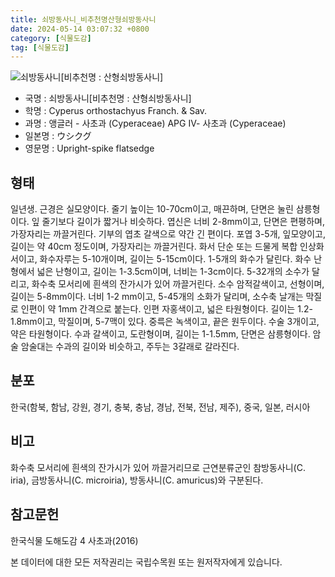 ```yaml
---
title: 쇠방동사니_비추천명산형쇠방동사니
date: 2024-05-14 03:07:32 +0800
category: [식물도감]
tag: [식물도감]
---
```




![쇠방동사니[비추천명 : 산형쇠방동사니]](/fileUpload/plants/basic/Cyperaceae/Cyperus/486/1_th2.JPG)
- 국명 : 쇠방동사니[비추천명 : 산형쇠방동사니]
- 학명 : Cyperus orthostachyus Franch. & Sav.
- 과명 : 앵글러 - 사초과 (Cyperaceae) APG Ⅳ- 사초과 (Cyperaceae)
- 일본명 : ウシクグ
- 영문명 : Upright-spike flatsedge


## 형태
일년생. 근경은 실모양이다. 줄기 높이는 10-70cm이고, 매끈하며, 단면은 눌린 삼릉형이다. 잎 줄기보다 길이가 짧거나 비슷하다. 엽신은 너비 2-8mm이고, 단면은 편평하며, 가장자리는 까끌거린다. 기부의 엽초 갈색으로 약간 긴 편이다. 포엽 3-5개, 잎모양이고, 길이는 약 40cm 정도이며, 가장자리는 까끌거린다. 화서 단순 또는 드물게 복합 인상화서이고, 화수자루는 5-10개이며, 길이는 5-15cm이다. 1-5개의 화수가 달린다. 화수 난형에서 넓은 난형이고, 길이는 1-3.5cm이며, 너비는 1-3cm이다. 5-32개의 소수가 달리고, 화수축 모서리에 흰색의 잔가시가 있어 까끌거린다. 소수 암적갈색이고, 선형이며, 길이는 5-8mm이다. 너비 1-2 mm이고, 5-45개의 소화가 달리며, 소수축 날개는 막질로 인편이 약 1mm 간격으로 붙는다. 인편 자홍색이고, 넓은 타원형이다. 길이는 1.2-1.8mm이고, 막질이며, 5-7맥이 있다. 중륵은 녹색이고, 끝은 원두이다. 수술 3개이고, 약은 타원형이다. 수과 갈색이고, 도란형이며, 길이는 1-1.5mm, 단면은 삼릉형이다. 암술 암술대는 수과의 길이와 비슷하고, 주두는 3갈래로 갈라진다.
## 분포
한국(함북, 함남, 강원, 경기, 충북, 충남, 경남, 전북, 전남, 제주), 중국, 일본, 러시아
## 비고
화수축 모서리에 흰색의 잔가시가 있어 까끌거리므로 근연분류군인 참방동사니(C. iria), 금방동사니(C. microiria), 방동사니(C. amuricus)와 구분된다.
## 참고문헌
한국식물 도해도감 4 사초과(2016)






본 데이터에 대한 모든 저작권리는 국립수목원 또는 원저작자에게 있습니다.

